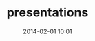 ---
layout: page
title: "presentations"
date: 2014-02-01 10:01
comments: true
sharing: true
footer: true
---